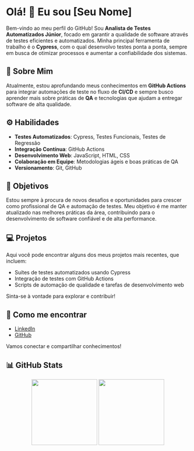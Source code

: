 # Olá! 👋 Eu sou [Seu Nome]

Bem-vindo ao meu perfil do GitHub! Sou **Analista de Testes Automatizados Júnior**, focado em garantir a qualidade de software através de testes eficientes e automatizados. Minha principal ferramenta de trabalho é o **Cypress**, com o qual desenvolvo testes ponta a ponta, sempre em busca de otimizar processos e aumentar a confiabilidade dos sistemas.

## 🚀 Sobre Mim

Atualmente, estou aprofundando meus conhecimentos em **GitHub Actions** para integrar automações de teste no fluxo de **CI/CD** e sempre busco aprender mais sobre práticas de **QA** e tecnologias que ajudam a entregar software de alta qualidade.

## ⚙️ Habilidades

- **Testes Automatizados**: Cypress, Testes Funcionais, Testes de Regressão
- **Integração Contínua**: GitHub Actions
- **Desenvolvimento Web**: JavaScript, HTML, CSS
- **Colaboração em Equipe**: Metodologias ágeis e boas práticas de QA
- **Versionamento**: Git, GitHub

## 🎯 Objetivos

Estou sempre à procura de novos desafios e oportunidades para crescer como profissional de QA e automação de testes. Meu objetivo é me manter atualizado nas melhores práticas da área, contribuindo para o desenvolvimento de software confiável e de alta performance.

## 💻 Projetos

Aqui você pode encontrar alguns dos meus projetos mais recentes, que incluem:

- Suítes de testes automatizados usando Cypress
- Integração de testes com GitHub Actions
- Scripts de automação de qualidade e tarefas de desenvolvimento web

Sinta-se à vontade para explorar e contribuir!

## 🔗 Como me encontrar

- [LinkedIn](https://www.linkedin.com/in/seu-perfil) 
- [GitHub](https://github.com/baestero)

Vamos conectar e compartilhar conhecimentos!

## 📊 GitHub Stats

<div align="center">
  <img height="180em" src="https://github-readme-stats.vercel.app/api?username=baestero&show_icons=true&theme=dracula&include_all_commits=true&count_private=true"/>
  <img height="180em" src="https://github-readme-stats.vercel.app/api/top-langs/?username=baestero&layout=compact&langs_count=7&theme=dracula"/>
</div>

